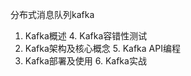 分布式消息队列kafka

1. Kafka概述					4. Kafka容错性测试
2. Kafka架构及核心概念			5. Kafka API编程
3. Kafka部署及使用              6. Kafka实战



